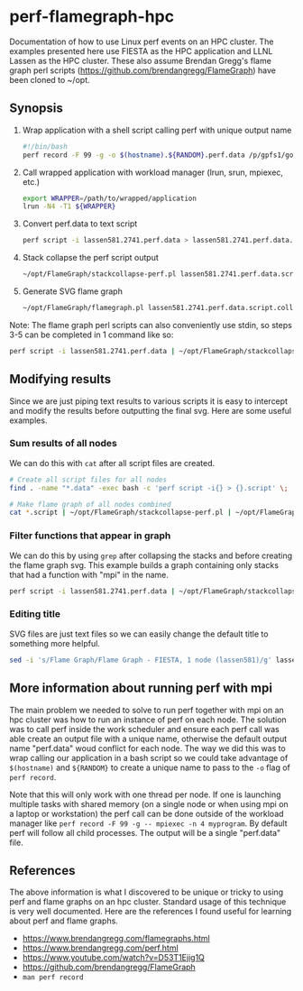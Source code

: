# perf-flamegraph-hpc

Documentation of how to use Linux perf events on an HPC cluster.
The examples presented here use FIESTA as the HPC application and LLNL Lassen as the HPC cluster.
These also assume Brendan Gregg's flame graph perl scripts (https://github.com/brendangregg/FlameGraph) have been cloned to ~/opt.

## Synopsis

1. Wrap application with a shell script calling perf with unique output name
    ```bash
    #!/bin/bash
    perf record -F 99 -g -o $(hostname).${RANDOM}.perf.data /p/gpfs1/goodner2/cup-ecs-fiesta/build-spectrum-mpi-lassen-d8f360b/fiesta ./fiesta.lua --kokkos-num-devices=1
    ```
1. Call wrapped application with workload manager (lrun, srun, mpiexec, etc.)
    ```bash
    export WRAPPER=/path/to/wrapped/application
    lrun -N4 -T1 ${WRAPPER}
    ```
1. Convert perf.data to text script
    ```bash
    perf script -i lassen581.2741.perf.data > lassen581.2741.perf.data.script
    ```
1. Stack collapse the perf script output
    ```bash
    ~/opt/FlameGraph/stackcollapse-perf.pl lassen581.2741.perf.data.script > lassen581.2741.perf.data.script.collapsed
    ```
1. Generate SVG flame graph
    ```bash
    ~/opt/FlameGraph/flamegraph.pl lassen581.2741.perf.data.script.collapsed > lassen581.2741.svg
    ```

Note: The flame graph perl scripts can also conveniently use stdin, so steps 3-5 can be completed in 1 command like so:
```bash
perf script -i lassen581.2741.perf.data | ~/opt/FlameGraph/stackcollapse-perf.pl | ~/opt/FlameGraph/flamegraph.pl > lassen581.2741.svg
```

## Modifying results

Since we are just piping text results to various scripts it is easy to intercept and modify the results before outputting the final svg. Here are some useful examples.

### Sum results of all nodes

We can do this with `cat` after all script files are created.

```bash
# Create all script files for all nodes
find . -name "*.data" -exec bash -c 'perf script -i{} > {}.script' \;

# Make flame graph of all nodes combined
cat *.script | ~/opt/FlameGraph/stackcollapse-perf.pl | ~/opt/FlameGraph/flamegraph.pl > all-nodes.svg
```

### Filter functions that appear in graph

We can do this by using `grep` after collapsing the stacks and before creating the flame graph svg.
This example builds a graph containing only stacks that had a function with "mpi" in the name.

```bash
perf script -i lassen581.2741.perf.data | ~/opt/FlameGraph/stackcollapse-perf.pl | grep -iF "mpi" | ~/opt/FlameGraph/flamegraph.pl > lassen581.2741.mpi.svg
```

### Editing title

SVG files are just text files so we can easily change the default title to something more helpful.

```bash
sed -i 's/Flame Graph/Flame Graph - FIESTA, 1 node (lassen581)/g' lassen581.2741.svg
```

## More information about running perf with mpi

The main problem we needed to solve to run perf together with mpi on an hpc cluster was how to run an instance of perf on each node.
The solution was to call perf inside the work scheduler and ensure each perf call was able create an output file with a unique name, otherwise the default output name "perf.data" woud conflict for each node.
The way we did this was to wrap calling our application in a bash script so we could take advantage of `$(hostname)` and `${RANDOM}` to create a unique name to pass to the `-o` flag of `perf record`.

Note that this will only work with one thread per node. If one is launching multiple tasks with shared memory (on a single node or when using mpi on a laptop or workstation) the perf call can be done outside of the workload manager like `perf record -F 99 -g -- mpiexec -n 4 myprogram`. By default perf will follow all child processes. The output will be a single "perf.data" file.

## References

The above information is what I discovered to be unique or tricky to using perf and flame graphs on an hpc cluster.
Standard usage of this technique is very well documented.
Here are the references I found useful for learning about perf and flame graphs.

* https://www.brendangregg.com/flamegraphs.html
* https://www.brendangregg.com/perf.html
* https://www.youtube.com/watch?v=D53T1Ejig1Q
* https://github.com/brendangregg/FlameGraph
* `man perf record`
